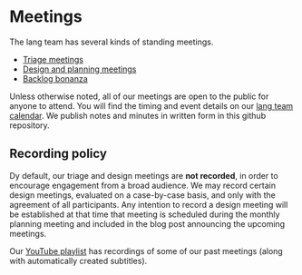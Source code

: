 # Meetings

The lang team has several kinds of standing meetings.

* [Triage meetings](./meetings/triage.md)
* [Design and planning meetings](./meetings/design.md)
* [Backlog bonanza](./meetings/backlog-bonanza.md)

Unless otherwise noted, all of our meetings are open to the public for anyone to attend. You will find the timing and event details on our [lang team calendar](./calendar.html). We publish notes and minutes in written form in this github repository.

## Recording policy

Dy default, our triage and design meetings are **not recorded**, in order to encourage engagement from a broad audience. We may record certain design meetings, evaluated on a case-by-case basis, and only with the agreement of all participants. Any intention to record a design meeting will be established at that time that meeting is scheduled during the monthly planning meeting and included in the blog post announcing the upcoming meetings.

Our [YouTube playlist] has recordings of some of our past meetings (along with automatically created subtitles).

[youtube playlist]: https://www.youtube.com/playlist?list=PL85XCvVPmGQg-gYy7R6a_Y91oQLdsbSpa
